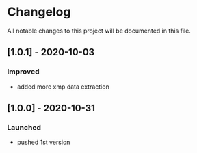 # Changelog
All notable changes to this project will be documented in this file.

## [1.0.1] - 2020-10-03
### Improved
- added more xmp data extraction

## [1.0.0] - 2020-10-31
### Launched
- pushed 1st version